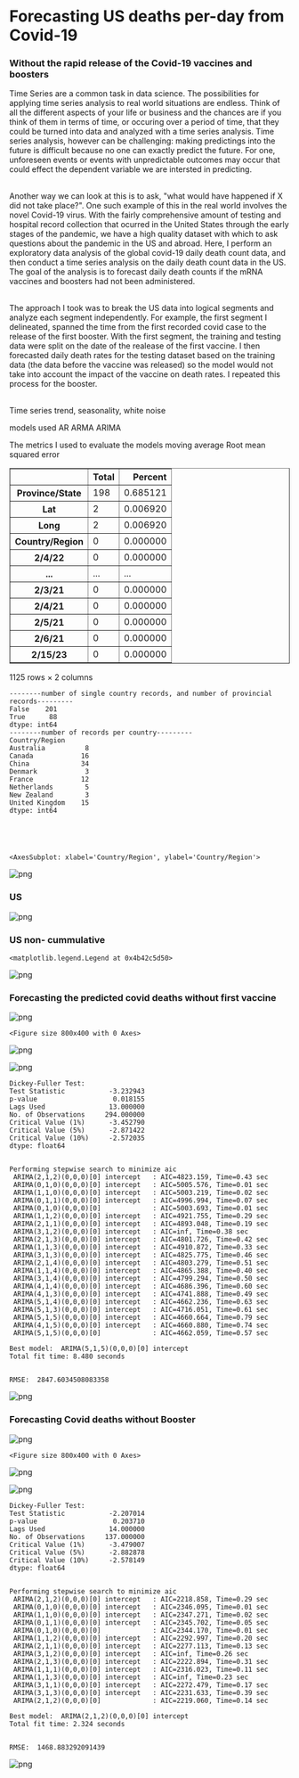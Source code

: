 # Forecasting US deaths per-day from Covid-19
### Without the rapid release of the Covid-19 vaccines and boosters

Time Series are a common task in data science. The possibilities for applying time series analysis to real world situations are endless. Think of all the different aspects of your life or business and the chances are if you think of them in terms of time, or occuring over a period of time, that they could be turned into data and analyzed with a time series analysis. Time series analysis, however can be challenging: making predictings into the future is difficult because no one can exactly predict the future. For one, unforeseen events or events with unpredictable outcomes may occur that could effect the dependent variable we are intersted in predicting. <br><br>

Another way we can look at this is to ask, "what would have happened if X did not take place?". One such example of this in the real world involves the novel Covid-19 virus. With the fairly comprehensive amount of testing and hospital record collection that ocurred in the United States through the early stages of the pandemic, we have a high quality dataset with which to ask questions about the pandemic in the US and abroad. Here, I perform an exploratory data analysis of the global covid-19 daily death count data, and then conduct a time series analysis on the daily death count data in the US. The goal of the analysis is to forecast daily death counts if the mRNA vaccines and boosters had not been administered.<br><br>

The approach I took was to break the US data into logical segments and analyze each segment independently. For example, the first segment I delineated, spanned the time from the first recorded covid case to the release of the first booster. With the first segment, the training and testing data were split on the date of the realease of the first vaccine. I then forecasted daily death rates for the testing dataset based on the training data (the data before the vaccine was released) so the model would not take into account the impact of the vaccine on death rates. I repeated this process for the booster.<br><br>

Time series trend, seasonality, white noise

models used
    AR
    ARMA
    ARIMA

The metrics I used to evaluate the models 
    moving average
    Root mean squared error




<div>
<table border="1" class="dataframe">
  <thead>
    <tr style="text-align: right;">
      <th></th>
      <th>Total</th>
      <th>Percent</th>
    </tr>
  </thead>
  <tbody>
    <tr>
      <th>Province/State</th>
      <td>198</td>
      <td>0.685121</td>
    </tr>
    <tr>
      <th>Lat</th>
      <td>2</td>
      <td>0.006920</td>
    </tr>
    <tr>
      <th>Long</th>
      <td>2</td>
      <td>0.006920</td>
    </tr>
    <tr>
      <th>Country/Region</th>
      <td>0</td>
      <td>0.000000</td>
    </tr>
    <tr>
      <th>2/4/22</th>
      <td>0</td>
      <td>0.000000</td>
    </tr>
    <tr>
      <th>...</th>
      <td>...</td>
      <td>...</td>
    </tr>
    <tr>
      <th>2/3/21</th>
      <td>0</td>
      <td>0.000000</td>
    </tr>
    <tr>
      <th>2/4/21</th>
      <td>0</td>
      <td>0.000000</td>
    </tr>
    <tr>
      <th>2/5/21</th>
      <td>0</td>
      <td>0.000000</td>
    </tr>
    <tr>
      <th>2/6/21</th>
      <td>0</td>
      <td>0.000000</td>
    </tr>
    <tr>
      <th>2/15/23</th>
      <td>0</td>
      <td>0.000000</td>
    </tr>
  </tbody>
</table>
<p>1125 rows × 2 columns</p>
</div>



    --------number of single country records, and number of provincial records---------
    False    201
    True      88
    dtype: int64
    --------number of records per country---------
    Country/Region
    Australia          8
    Canada            16
    China             34
    Denmark            3
    France            12
    Netherlands        5
    New Zealand        3
    United Kingdom    15
    dtype: int64





    <AxesSubplot: xlabel='Country/Region', ylabel='Country/Region'>




    
![png](assets/images/tsa_files/covid19_analysis_clean_13_1.png)
    


### US


    
![png](assets/images/tsa_files/covid19_analysis_clean_17_0.png)
    


### US non- cummulative




    <matplotlib.legend.Legend at 0x4b42c5d50>




    
![png](assets/images/tsa_files/covid19_analysis_clean_21_1.png)
    


### Forecasting the predicted covid deaths without first vaccine


    
![png](assets/images/tsa_files/covid19_analysis_clean_29_0.png)
    



    <Figure size 800x400 with 0 Axes>



    
![png](assets/images/tsa_files/covid19_analysis_clean_29_2.png)
    



    
![png](assets/images/tsa_files/covid19_analysis_clean_29_3.png)
    


    Dickey-Fuller Test: 
    Test Statistic           -3.232943
    p-value                   0.018155
    Lags Used                13.000000
    No. of Observations     294.000000
    Critical Value (1%)      -3.452790
    Critical Value (5%)      -2.871422
    Critical Value (10%)     -2.572035
    dtype: float64


    Performing stepwise search to minimize aic
     ARIMA(2,1,2)(0,0,0)[0] intercept   : AIC=4823.159, Time=0.43 sec
     ARIMA(0,1,0)(0,0,0)[0] intercept   : AIC=5005.576, Time=0.01 sec
     ARIMA(1,1,0)(0,0,0)[0] intercept   : AIC=5003.219, Time=0.02 sec
     ARIMA(0,1,1)(0,0,0)[0] intercept   : AIC=4996.994, Time=0.07 sec
     ARIMA(0,1,0)(0,0,0)[0]             : AIC=5003.693, Time=0.01 sec
     ARIMA(1,1,2)(0,0,0)[0] intercept   : AIC=4921.755, Time=0.29 sec
     ARIMA(2,1,1)(0,0,0)[0] intercept   : AIC=4893.048, Time=0.19 sec
     ARIMA(3,1,2)(0,0,0)[0] intercept   : AIC=inf, Time=0.38 sec
     ARIMA(2,1,3)(0,0,0)[0] intercept   : AIC=4801.726, Time=0.42 sec
     ARIMA(1,1,3)(0,0,0)[0] intercept   : AIC=4910.872, Time=0.33 sec
     ARIMA(3,1,3)(0,0,0)[0] intercept   : AIC=4825.775, Time=0.46 sec
     ARIMA(2,1,4)(0,0,0)[0] intercept   : AIC=4803.279, Time=0.51 sec
     ARIMA(1,1,4)(0,0,0)[0] intercept   : AIC=4865.388, Time=0.40 sec
     ARIMA(3,1,4)(0,0,0)[0] intercept   : AIC=4799.294, Time=0.50 sec
     ARIMA(4,1,4)(0,0,0)[0] intercept   : AIC=4686.396, Time=0.60 sec
     ARIMA(4,1,3)(0,0,0)[0] intercept   : AIC=4741.888, Time=0.49 sec
     ARIMA(5,1,4)(0,0,0)[0] intercept   : AIC=4662.236, Time=0.63 sec
     ARIMA(5,1,3)(0,0,0)[0] intercept   : AIC=4716.051, Time=0.61 sec
     ARIMA(5,1,5)(0,0,0)[0] intercept   : AIC=4660.664, Time=0.79 sec
     ARIMA(4,1,5)(0,0,0)[0] intercept   : AIC=4660.880, Time=0.74 sec
     ARIMA(5,1,5)(0,0,0)[0]             : AIC=4662.059, Time=0.57 sec
    
    Best model:  ARIMA(5,1,5)(0,0,0)[0] intercept
    Total fit time: 8.480 seconds


    RMSE:  2847.6034508083358



    
![png](assets/images/tsa_files/covid19_analysis_clean_32_0.png)
    


### Forecasting Covid deaths without Booster


    
![png](assets/images/tsa_files/covid19_analysis_clean_36_0.png)
    



    <Figure size 800x400 with 0 Axes>



    
![png](assets/images/tsa_files/covid19_analysis_clean_36_2.png)
    



    
![png](assets/images/tsa_files/covid19_analysis_clean_36_3.png)
    


    Dickey-Fuller Test: 
    Test Statistic           -2.207014
    p-value                   0.203710
    Lags Used                14.000000
    No. of Observations     137.000000
    Critical Value (1%)      -3.479007
    Critical Value (5%)      -2.882878
    Critical Value (10%)     -2.578149
    dtype: float64


    Performing stepwise search to minimize aic
     ARIMA(2,1,2)(0,0,0)[0] intercept   : AIC=2218.858, Time=0.29 sec
     ARIMA(0,1,0)(0,0,0)[0] intercept   : AIC=2346.095, Time=0.01 sec
     ARIMA(1,1,0)(0,0,0)[0] intercept   : AIC=2347.271, Time=0.02 sec
     ARIMA(0,1,1)(0,0,0)[0] intercept   : AIC=2345.702, Time=0.05 sec
     ARIMA(0,1,0)(0,0,0)[0]             : AIC=2344.170, Time=0.01 sec
     ARIMA(1,1,2)(0,0,0)[0] intercept   : AIC=2292.997, Time=0.20 sec
     ARIMA(2,1,1)(0,0,0)[0] intercept   : AIC=2277.113, Time=0.13 sec
     ARIMA(3,1,2)(0,0,0)[0] intercept   : AIC=inf, Time=0.26 sec
     ARIMA(2,1,3)(0,0,0)[0] intercept   : AIC=2222.894, Time=0.31 sec
     ARIMA(1,1,1)(0,0,0)[0] intercept   : AIC=2316.023, Time=0.11 sec
     ARIMA(1,1,3)(0,0,0)[0] intercept   : AIC=inf, Time=0.23 sec
     ARIMA(3,1,1)(0,0,0)[0] intercept   : AIC=2272.479, Time=0.17 sec
     ARIMA(3,1,3)(0,0,0)[0] intercept   : AIC=2231.633, Time=0.39 sec
     ARIMA(2,1,2)(0,0,0)[0]             : AIC=2219.060, Time=0.14 sec
    
    Best model:  ARIMA(2,1,2)(0,0,0)[0] intercept
    Total fit time: 2.324 seconds


    RMSE:  1468.883292091439



    
![png](assets/images/tsa_files/covid19_analysis_clean_39_0.png)
    

